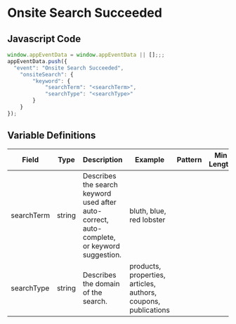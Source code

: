 # Onsite Search Succeeded

### 

## Javascript Code
```js
window.appEventData = window.appEventData || [];;;
appEventData.push({
  "event": "Onsite Search Succeeded",
    "onsiteSearch": {
        "keyword": {
            "searchTerm": "<searchTerm>",
            "searchType": "<searchType>"
        }
    }
});
```

## Variable Definitions

|Field|Type|Description|Example|Pattern|Min Length|Max Length|Minimum|Maximum|Multiple Of|
| --- | --- | --- | --- | --- | --- | --- | --- | --- | --- |
|searchTerm|string|Describes the search keyword used after auto-correct, auto-complete, or keyword suggestion. |bluth, blue, red lobster|||||||
|searchType|string|Describes the domain of the search. |products, properties, articles, authors, coupons, publications|||||||




